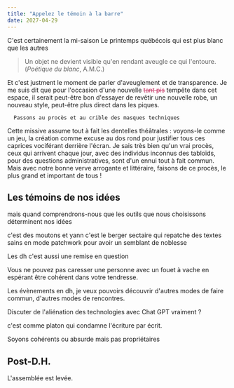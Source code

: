 ```yaml
---
title: "Appelez le témoin à la barre"
date: 2027-04-29
---
```



C'est certainement la mi-saison
Le printemps québécois qui est plus blanc que les autres 

> Un objet ne devient visible qu'en rendant aveugle ce qui l'entoure. (*Poétique du blanc*, A.M.C.)

Et c'est justment le moment de parler d'aveuglement et de transparence. Je me suis dit que pour l'occasion d'une nouvelle <strike style='color:rgb(196, 43, 94);'><span class="rayure">tant pis</span></strike> tempête dans cet espace, il serait peut-être bon d'essayer de revêtir une nouvelle robe, un nouveau style, peut-être plus direct dans les piques.

      Passons au procès et au crible des masques techniques


Cette missive assume tout à fait les dentelles théâtrales : voyons-le comme un jeu, la création comme excuse au dos rond pour justifier tous ces caprices vociférant derrière l'écran. Je sais très bien qu'un vrai procès, ceux qui arrivent chaque jour, avec des individus inconnus des tabloïds, pour des questions administratives, sont d'un ennui tout à fait commun. Mais avec notre bonne verve arrogante et littéraire, faisons de ce procès, le plus grand et important de tous ! 




## Les témoins de nos idées

mais quand comprendrons-nous que les outils que nous choisissons déterminent nos idées 

c'est des moutons et yann c'est le berger sectaire qui repatche des textes sains en mode patchwork pour avoir un semblant de noblesse

Les dh c'est aussi une remise en question 

Vous ne pouvez pas caresser une personne avec un fouet à vache en espérant être cohérent dans votre tendresse. 

Les évènements en dh, je veux pouvoirs découvrir d'autres modes de faire commun, d'autres modes de rencontres. 

Discuter de l'aliénation des technologies avec Chat GPT vraiment ? 

c'est comme platon qui condamne l'écriture par écrit. 

Soyons cohérents ou absurde mais pas propriétaires 

## Post-D.H.


L'assemblée est levée. 